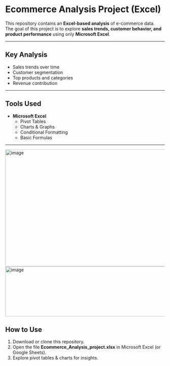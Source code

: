 #  Ecommerce Analysis Project (Excel)

This repository contains an **Excel-based analysis** of e-commerce data.  
The goal of this project is to explore **sales trends, customer behavior, and product performance** using only **Microsoft Excel**.

---


##  Key Analysis
- Sales trends over time  
- Customer segmentation  
- Top products and categories  
- Revenue contribution  

---

## Tools Used
- **Microsoft Excel**  
  - Pivot Tables  
  - Charts & Graphs  
  - Conditional Formatting  
  - Basic Formulas  

--- 
<img width="623" height="370" alt="image" src="https://github.com/user-attachments/assets/5288dff5-29d2-41bc-9db7-4d23f267bf58" />
<img width="604" height="158" alt="image" src="https://github.com/user-attachments/assets/e0b5ed58-b1bf-4d92-84f2-7373f0d13dee" />



## How to Use
1. Download or clone this repository.  
2. Open the file **Ecommerce_Analysis_project.xlsx** in Microsoft Excel (or Google Sheets).  
3. Explore pivot tables & charts for insights.  


